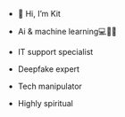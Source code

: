 - 👋 Hi, I’m Kit
 
- Ai & machine learning💻🧑‍💻

- IT support specialist

- Deepfake expert

- Tech manipulator

- Highly spiritual

<!---
Kit is a ✨ special ✨ repository because its `README.md` (this file) appears on your GitHub profile.
You can click the Preview link to take a look at your changes.
--->
